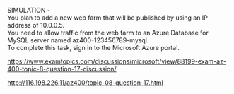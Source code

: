 SIMULATION -<br/>You plan to add a new web farm that will be published by using an IP address of 10.0.0.5.<br/>You need to allow traffic from the web farm to an Azure Database for MySQL server named az400-123456789-mysql.<br/>To complete this task, sign in to the Microsoft Azure portal.<br/><p><a href="https://www.examtopics.com/discussions/microsoft/view/88199-exam-az-400-topic-8-question-17-discussion/">https://www.examtopics.com/discussions/microsoft/view/88199-exam-az-400-topic-8-question-17-discussion/</a></p><p><a href="http://116.198.226.11/az400/topic-08-question-17.html">http://116.198.226.11/az400/topic-08-question-17.html</a></p><script src="https://giscus.app/client.js"                    data-repo="azsamples/az204"                    data-repo-id="R_kgDOMRXzDQ"                    data-category="General"                    data-category-id="DIC_kwDOMRXzDc4Cgi27"                    data-mapping="pathname"                    data-strict="0"                    data-reactions-enabled="0"                    data-emit-metadata="0"                    data-input-position="bottom"                    data-theme="preferred_color_scheme"                    data-lang="en"                    crossorigin="anonymous"                    async>                    </script>